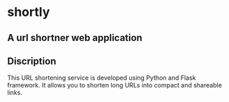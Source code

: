 # shortly
## A url shortner web application
## Discription
This URL shortening service is developed using Python and Flask framework. It allows you to shorten long URLs into compact and shareable links.
